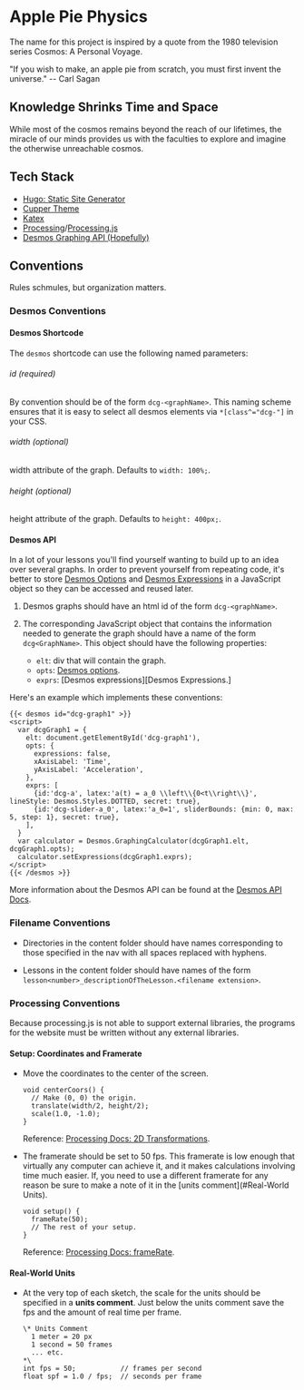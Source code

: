 # Apple Pie Physics

The name for this project is inspired by a quote from the 1980 television series Cosmos: A Personal Voyage.

"If you wish to make, an apple pie from scratch, you must first invent the universe."
-- Carl Sagan


## Knowledge Shrinks Time and Space
While most of the cosmos remains beyond the reach of our lifetimes, the miracle of our minds
provides us with the faculties to explore and imagine the otherwise unreachable cosmos.




## Tech Stack
*   [Hugo: Static Site Generator](https://gohugo.io/)
*   [Cupper Theme](https://themes.gohugo.io/cupper-hugo-theme/)
*   [Katex](https://katex.org/)
*   [Processing](https://processing.org/)/[Processing.js](http://processingjs.org/)
*   [Desmos Graphing API (Hopefully)](https://www.desmos.com/api/v1.4/docs/index.html)




## Conventions
Rules schmules, but organization matters.


### Desmos Conventions

#### Desmos Shortcode
The `desmos` shortcode can use the following named parameters:

###### id (required)
By convention should be of the form `dcg-<graphName>`. 
This naming scheme ensures that it is easy to select all
desmos elements via `*[class^="dcg-"]` in your CSS.

###### width (optional)
width attribute of the graph. Defaults to `width: 100%;`.

###### height (optional)
height attribute of the graph. Defaults to `height: 400px;`.


#### Desmos API
In a lot of your lessons you'll find yourself wanting to build up to an idea
over several graphs. In order to prevent yourself from repeating code, it's
better to store [Desmos Options][Desmos Options] and 
[Desmos Expressions][Desmos Expressions] in a JavaScript object so they can be
accessed and reused later.

1.  Desmos graphs should have an html id of the form `dcg-<graphName>`. 

2.  The corresponding JavaScript object that contains the information needed to
    generate the graph should have a name of the form `dcg<GraphName>`. This
    object should have the following properties:

    *   `elt`:      div that will contain the graph.
    *   `opts`:     [Desmos options][Desmos Options]. 
    *   `exprs`:    [Desmos expressions][Desmos Expressions.]

Here's an example which implements these conventions:
```html5
{{< desmos id="dcg-graph1" >}}
<script>
  var dcgGraph1 = {
    elt: document.getElementById('dcg-graph1'),
    opts: { 
      expressions: false,
      xAxisLabel: 'Time',
      yAxisLabel: 'Acceleration',
    },
    exprs: [
      {id:'dcg-a', latex:'a(t) = a_0 \\left\\{0<t\\right\\}', lineStyle: Desmos.Styles.DOTTED, secret: true},
      {id:'dcg-slider-a_0', latex:'a_0=1', sliderBounds: {min: 0, max: 5, step: 1}, secret: true},
    ],
  }
  var calculator = Desmos.GraphingCalculator(dcgGraph1.elt, dcgGraph1.opts);
  calculator.setExpressions(dcgGraph1.exprs);
</script>
{{< /desmos >}}
```

More information about the Desmos API can be found at the
[Desmos API Docs][Desmos API Docs].

[Desmos Expressions]: https://www.desmos.com/api/v1.4/docs/index.html#document-expressions
[Desmos Options]: https://www.desmos.com/api/v1.4/docs/index.html#document-calculator
[Desmos API Docs]: https://www.desmos.com/api/v1.4/docs/index.html


### Filename Conventions
*   Directories in the content folder should have names corresponding to those
    specified in the nav with all spaces replaced with hyphens.

*   Lessons in the content folder should have names of the form 
    `lesson<number>_descriptionOfTheLesson.<filename extension>`.


### Processing Conventions
Because processing.js is not able to support external libraries, the programs for the
website must be written without any external libraries.

#### Setup: Coordinates and Framerate
*   Move the coordinates to the center of the screen.
    ```processing
    void centerCoors() {
      // Make (0, 0) the origin.
      translate(width/2, height/2);
      scale(1.0, -1.0);
    }
    ```
    Reference: [Processing Docs: 2D Transformations](https://processing.org/tutorials/transform2d/).

*   The framerate should be set to 50 fps. This framerate is low enough that virtually any
    computer can achieve it, and it makes calculations involving time much easier. If, you
    need to use a different framerate for any reason be sure to make a note of it in the 
    [units comment](#Real-World Units).
    ```processing
    void setup() {
      frameRate(50);
      // The rest of your setup.
    }
    ```
    Reference: [Processing Docs: frameRate](https://processing.org/reference/frameRate_.html).

#### Real-World Units
*   At the very top of each sketch, the scale for the units should be specified in a **units comment**.
    Just below the units comment save the fps and the amount of real time per frame.
    ```processing
    \* Units Comment
      1 meter = 20 px
      1 second = 50 frames
      ... etc.
    *\
    int fps = 50;           // frames per second
    float spf = 1.0 / fps;  // seconds per frame
    ```

